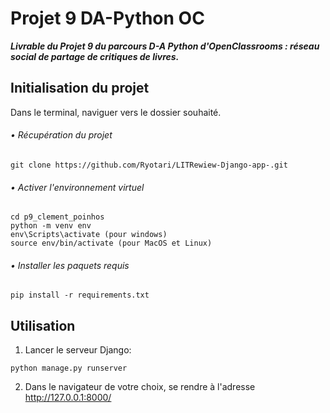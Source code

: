# Projet 9 DA-Python OC

***Livrable du Projet 9 du parcours D-A Python d'OpenClassrooms : réseau social de partage de critiques de livres.***


## Initialisation du projet

Dans le terminal, naviguer vers le dossier souhaité.
###### • Récupération du projet

```
git clone https://github.com/Ryotari/LITRewiew-Django-app-.git
```

###### • Activer l'environnement virtuel

```
cd p9_clement_poinhos
python -m venv env
env\Scripts\activate (pour windows)
source env/bin/activate (pour MacOS et Linux)
```

###### • Installer les paquets requis

```
pip install -r requirements.txt
```

## Utilisation

1. Lancer le serveur Django:

```
python manage.py runserver
```

2. Dans le navigateur de votre choix, se rendre à l'adresse http://127.0.0.1:8000/

